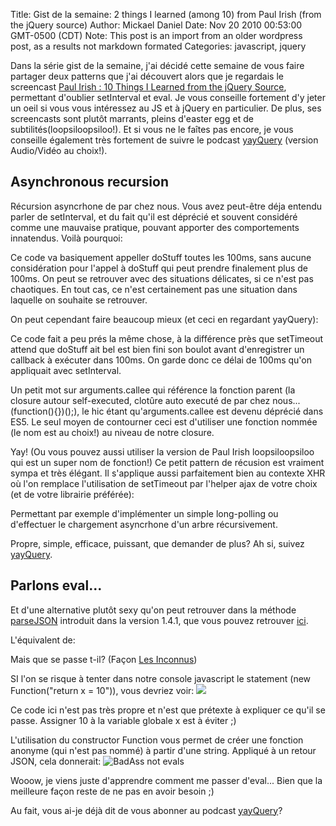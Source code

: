 Title: Gist de la semaine: 2 things I learned (among 10) from Paul Irish (from the jQuery source)
Author: Mickael Daniel
Date: Nov 20 2010 00:53:00 GMT-0500 (CDT)
Note: This post is an import from an older wordpress post, as a results not markdown formated
Categories: javascript, jquery

Dans la série gist de la semaine, j'ai décidé cette semaine de vous faire partager deux patterns que j'ai découvert alors que je regardais le screencast <a href="http://vimeo.com/12529436 ">Paul Irish : 10 Things I Learned from the jQuery Source</a>, permettant d'oublier setInterval et eval.  Je vous conseille fortement d'y jeter un oeil si vous vous intéressez au JS et à jQuery en particulier. De plus, ses screencasts sont plutôt marrants, pleins d'easter egg et de subtilités(loopsiloopsiloo!). Et si vous ne le faîtes pas encore, je vous conseille également très fortement de suivre le podcast <a href="http://yayquery.com/">yayQuery</a> (version Audio/Vidéo au choix!).

<!--more-->

<h2>Asynchronous recursion</h2>
Récursion asyncrhone de par chez nous. Vous avez peut-être déja entendu parler de setInterval, et du fait qu'il est déprécié et souvent considéré comme une mauvaise pratique, pouvant apporter des comportements innatendus. Voilà pourquoi:
<script src="https://gist.github.com/707336.js"> </script>

Ce code va basiquement appeller doStuff toutes les 100ms, sans aucune considération pour l'appel à doStuff qui peut prendre finalement plus de 100ms. On peut se retrouver avec des situations délicates, si ce n'est pas chaotiques. En tout cas, ce n'est certainement pas une situation dans laquelle on souhaite se retrouver. 

On peut cependant faire beaucoup mieux (et ceci en regardant yayQuery):
<script src="https://gist.github.com/707366.js"> </script>

Ce code fait a peu prés la même chose, à la différence près que setTimeout attend que doStuff ait bel est bien fini son boulot avant d'enregistrer un callback à exécuter dans 100ms. On garde donc ce délai de 100ms qu'on appliquait avec setInterval.

Un petit mot sur arguments.callee qui référence la fonction parent (la closure autour self-executed, clotûre auto executé de par chez nous... (function(){})();), le hic étant qu'arguments.callee est devenu déprécié dans ES5. Le seul moyen de contourner ceci est d'utiliser une fonction nommée (le nom est au choix!) au niveau de notre closure.
<script src="https://gist.github.com/707370.js"> </script>

Yay! (Ou vous pouvez aussi utiliser la version de Paul Irish loopsiloopsiloo qui est un super nom de fonction!) Ce petit pattern de récusion est vraiment sympa et très élégant. Il s'applique aussi parfaitement bien au contexte XHR où l'on remplace l'utilisation de setTimeout par l'helper ajax de votre choix (et de votre librairie préférée):
<script src="https://gist.github.com/707371.js"> </script>

Permettant par exemple d'implémenter un simple long-polling ou d'effectuer le chargement asyncrhone d'un arbre récursivement.

Propre, simple, efficace, puissant, que demander de plus? Ah si, suivez <a href="http://yayquery.com/">yayQuery</a>.

<h2>Parlons eval...</h2>
Et d'une alternative plutôt sexy qu'on peut retrouver dans la méthode <a href="http://api.jquery.com/jQuery.parseJSON/">parseJSON</a> introduit dans la version 1.4.1, que vous pouvez retrouver <a href="https://github.com/jquery/jquery/blob/master/src/core.js#L545">ici</a>.

<script src="https://gist.github.com/707417.js"> </script>

L'équivalent de:
<script src="https://gist.github.com/707420.js"> </script>

Mais que se passe t-il? (Façon <a href="http://www.youtube.com/watch?v=5KVw8lIosWI">Les Inconnus</a>)

SI l'on se risque à tenter dans notre console javascript le statement (new Function("return x = 10")), vous devriez voir: 
<img class="mk-blog-img" src="/things-learned-from-paul-irish/anonymous.png" />
<div class="clear"></div>
Ce code ici n'est pas très propre et n'est que prétexte à expliquer ce qu'il se passe. Assigner 10 à la variable globale x est à éviter <span>;)</span>

L'utilisation du constructor Function vous permet de créer une fonction anonyme (qui n'est pas nommé) à partir d'une string. Appliqué à un retour JSON, cela donnerait: 
<img class="mk-blog-img" src="/things-learned-from-paul-irish/badass-not-evals.png" alt="BadAss not evals" />
<div class="clear"></div>

Wooow, je viens juste d'apprendre comment me passer d'eval... Bien que la meilleure façon reste de ne pas en avoir besoin <span rt-90>;)</span>

Au fait, vous ai-je déjà dit de vous abonner au podcast <a href="http://yayquery.com/">yayQuery</a>?